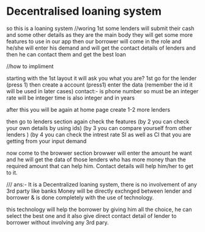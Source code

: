 # Decentralised loaning system
so this is a loaning system 
//woring 
1st some lenders will submit their cash and some other details 
as they are the main body they will get some more  features to use in our app then our borrower will
come in the role and he/she will enter his demand and will get the contact details of lenders and then he can contact them and get the best loan

//how to impliment

starting with the 1st layout it will ask you what you are?
1st  go for the lender (press 1)
then create a account (press1)
enter the data (remember the id it will be used in later cases)
contact:- is phone number so must be an integer
rate will be integer 
time is also integer and in years 

after this you will be again at home page 
create 1-2 more lenders

then go to lenders section again check the features 
(by 2 you can check your own  details by using ids)
(by 3 you can compare yourself from other lenders )
(by 4 you can check the intrest rate SI as well as CI
that you are getting from your input demand


now come to the browwer section 
browwer will enter the amount he want and he will get the data of those lenders who has more money than the required amount that can help him.
Contact details will help him/her to get to it.

///
ans:- It is a Decentralized loaning system, there is no involvement of any 3rd party like banks
Money will be directly exchnged between lender and borrower & is done completely with the use of technology.

this technology will help the borrower by giving him all the choice, he can select the best one and it also give direct contact detail of lender to borrower without involving any 3rd pary. 
